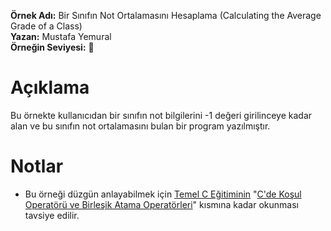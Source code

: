 **Örnek Adı:** Bir Sınıfın Not Ortalamasını Hesaplama (Calculating the Average Grade of a Class) <br>
**Yazan:** Mustafa Yemural <br>
**Örneğin Seviyesi:** :large_blue_circle: <br>
# Açıklama #
<p>Bu örnekte kullanıcıdan bir sınıfın not bilgilerini -1 değeri girilinceye kadar alan ve bu sınıfın not ortalamasını bulan bir program yazılmıştır.</p>

# Notlar #
- Bu örneği düzgün anlayabilmek için [Temel C Eğitiminin](https://www.mustafayemural.com/temel-c-egitimi/) "[C'de Koşul Operatörü ve Birleşik Atama Operatörleri](https://www.mustafayemural.com/c-my000022/)" kısmına kadar okunması tavsiye edilir.
